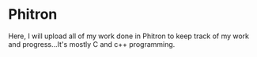# Phitron
Here, I will upload all of my work done in Phitron to keep track of my work and progress...It's mostly C and c++ programming.
